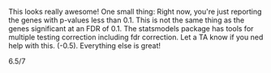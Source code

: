 This looks really awesome! One small thing: Right now, you're just reporting the genes with p-values less than 0.1. This is not the same thing as the genes significant at an FDR of 0.1. The statsmodels package has tools for multiple testing correction including fdr correction. Let a TA know if you ned help with this. (-0.5). Everything else is great!

6.5/7
